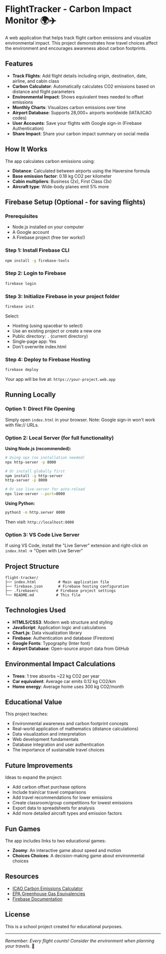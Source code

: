 # FlightTracker - Carbon Impact Monitor 🌍✈️

A web application that helps track flight carbon emissions and visualize environmental impact. This project demonstrates how travel choices affect the environment and encourages awareness about carbon footprints.

## Features

- **Track Flights**: Add flight details including origin, destination, date, airline, and cabin class
- **Carbon Calculator**: Automatically calculates CO2 emissions based on distance and flight parameters
- **Environmental Impact**: Shows equivalent trees needed to offset emissions
- **Monthly Charts**: Visualizes carbon emissions over time
- **Airport Database**: Supports 28,000+ airports worldwide (IATA/ICAO codes)
- **User Accounts**: Save your flights with Google sign-in (Firebase Authentication)
- **Share Impact**: Share your carbon impact summary on social media

## How It Works

The app calculates carbon emissions using:
- **Distance**: Calculated between airports using the Haversine formula
- **Base emission factor**: 0.18 kg CO2 per kilometer
- **Cabin multipliers**: Business (2x), First Class (3x)
- **Aircraft type**: Wide-body planes emit 5% more

## Firebase Setup (Optional - for saving flights)

### Prerequisites
- Node.js installed on your computer
- A Google account
- A Firebase project (free tier works!)

### Step 1: Install Firebase CLI
```bash
npm install -g firebase-tools
```

### Step 2: Login to Firebase
```bash
firebase login
```

### Step 3: Initialize Firebase in your project folder
```bash
firebase init
```
Select:
- Hosting (using spacebar to select)
- Use an existing project or create a new one
- Public directory: `.` (current directory)
- Single-page app: Yes
- Don't overwrite index.html

### Step 4: Deploy to Firebase Hosting
```bash
firebase deploy
```

Your app will be live at: `https://your-project.web.app`

## Running Locally

### Option 1: Direct File Opening
Simply open `index.html` in your browser. Note: Google sign-in won't work with file:// URLs.

### Option 2: Local Server (for full functionality)

**Using Node.js (recommended):**
```bash
# Using npx (no installation needed)
npx http-server -p 8000

# Or install globally first
npm install -g http-server
http-server -p 8000

# Or use live-server for auto-reload
npx live-server --port=8000
```

**Using Python:**
```bash
python3 -m http.server 8000
```

Then visit: `http://localhost:8000`

### Option 3: VS Code Live Server
If using VS Code, install the "Live Server" extension and right-click on `index.html` → "Open with Live Server"

## Project Structure

```
flight-tracker/
├── index.html          # Main application file
├── firebase.json       # Firebase hosting configuration
├── .firebaserc        # Firebase project settings
└── README.md          # This file
```

## Technologies Used

- **HTML5/CSS3**: Modern web structure and styling
- **JavaScript**: Application logic and calculations
- **Chart.js**: Data visualization library
- **Firebase**: Authentication and database (Firestore)
- **Google Fonts**: Typography (Inter font)
- **Airport Database**: Open-source airport data from GitHub

## Environmental Impact Calculations

- **Trees**: 1 tree absorbs ~22 kg CO2 per year
- **Car equivalent**: Average car emits 0.12 kg CO2/km
- **Home energy**: Average home uses 300 kg CO2/month

## Educational Value

This project teaches:
- Environmental awareness and carbon footprint concepts
- Real-world application of mathematics (distance calculations)
- Data visualization and interpretation
- Web development fundamentals
- Database integration and user authentication
- The importance of sustainable travel choices

## Future Improvements

Ideas to expand the project:
- Add carbon offset purchase options
- Include train/car travel comparisons
- Add travel recommendations for lower emissions
- Create classroom/group competitions for lowest emissions
- Export data to spreadsheets for analysis
- Add more detailed aircraft types and emission factors

## Fun Games

The app includes links to two educational games:
- **Zoomy**: An interactive game about speed and motion
- **Choices Choices**: A decision-making game about environmental choices

## Resources

- [ICAO Carbon Emissions Calculator](https://www.icao.int/environmental-protection/CarbonOffset/Pages/default.aspx)
- [EPA Greenhouse Gas Equivalencies](https://www.epa.gov/energy/greenhouse-gas-equivalencies-calculator)
- [Firebase Documentation](https://firebase.google.com/docs)

## License

This is a school project created for educational purposes.

---

*Remember: Every flight counts! Consider the environment when planning your travels.* 🌱